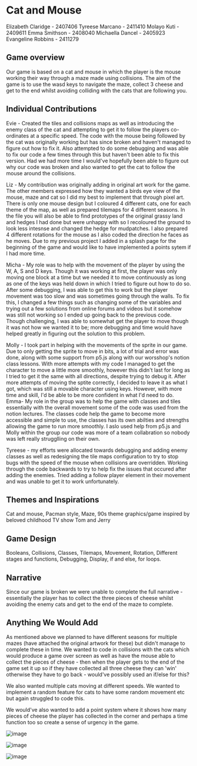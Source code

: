 # Cat and Mouse 

Elizabeth Claridge - 2407406
Tyreese Marcano - 2411410
Molayo Kuti - 2409611
Emma Smithson - 2408040
Michaella Dancel - 2405923
Evangeline Robbins - 2411279 

## Game overview

Our game is based on a cat and mouse in which the player is the mouse working their way through a maze made using collisions. The aim of the game is to use the wasd keys to navigate the maze, collect 3 cheese and get to the end whilst avoiding colliding with the cats that are following you.

## Individual Contributions

Evie - Created the tiles and collisions maps as well as introducing the enemy class of the cat and attempting to get it to follow the players co-ordinates at a specific speed. The code with the mouse being followed by the cat was originally working but has since broken and haven't managed to figure out how to fix it. Also attempted to do some debugging and was able to fix our code a few times through this but haven't been able to fix this version. Had we had more time I would've hopefully been able to figure out why our code was broken and also wanted to get the cat to follow the mouse around the collisions.

Liz - My contribution was originally adding in original art work for the game. The other members expressed how they wanted a birds eye view of the mouse, maze and cat so I did my best to implement that through pixel art. There is only one mouse design but I coloured 4 different cats, one for each theme of the map, as well as prepared tilemaps for 4 different seasons. In the file you will also be able to find prototypes of the original grassy land and hedges I had done but were unhappy with so I recoloured the ground to look less intesnse and changed the hedge for mudpatches. I also prepared 4 different rotations for the mouse as I also coded the direction he faces as he moves. Due to my previous project I added in a splash page for the beginning of the game and would like to have implemented a points sytem if I had more time. 

Micha - My role was to help with the movement of the player by using the W, A, S and D keys. Though it was working at first, the player was only moving one block at a time but we needed it to move continuously as long as one of the keys was held down in which I tried to figure out how to do so. After some debugging, I was able to get this to work but the player movement was too slow and was sometimes going through the walls. To fix this, I changed a few things such as changing some of the variables and trying out a few solutions from online forums and videos but it somehow was still not working so I ended up going back to the previous code. Though challenging, I was able to somewhat get the player to move though it was not how we wanted it to be; more debugging and time would have helped greatly in figuring out the solution to this problem.

Molly -  I took part in helping with the movements of the sprite in our game. Due to only getting the sprite to move in bits, a lot of trial and error was done, along with some support from p5.js along with our worsshop's notion class lessons. With more attempts with my code I managed to get the character to move a little more smoothly, however this didn't last for long as I tried to get it the same with all directions, despite trying to debug it. After more attempts of moving the sptite correctly, I decided to leave it as what I got, which was still a movable character using keys. However, with more time and skill, I'd be able to be more confident in what I'd need to do.
Emma- My role in the group was to help the game with classes and tiles essentially with the overall movement some of the code was used from the notion lectures. The classes code help the game to become more accessible and simple to use, the classes has its own abilties and strengths allowing the game to run more smoothly. I aslo used help from p5.js and Molly within the group our code was more of a team collabration so nobody was left really strugglling on their own.

Tyreese - my efforts were allocated towards debugging and adding enemy classes as well as redesigning the tile maps configuration to try to stop bugs with the speed of the mouse when collisions are overridden. Working through the code backwards to try to help fix the issues that occured after adding the enemies. Tried adding a follow player element in their movement and was unable to get it to work unfortunately.


## Themes and Inspirations

Cat and mouse, Pacman style, Maze, 90s theme graphics/game inspired by beloved childhood TV show Tom and Jerry

## Game Design

Booleans, Collisions, Classes, Tilemaps, Movement, Rotation, Different stages and functions, Debugging, Display, if and else, for loops.

## Narrative

Since our game is broken we were unable to complete the full narrative - essentially the player has to collect the three pieces of cheese whilst avoiding the enemy cats and get to the end of the maze to complete.

## Anything We Would Add

As mentioned above we planned to have different seasons for multiple mazes (have attached the original artwork for these) but didn't manage to complete these in time. We wanted to code in collisions with the cats which would produce a game over screen as well as have the mouse able to collect the pieces of cheese - then when the player gets to the end of the game set it up so if they have collected all three cheese they can 'win' otherwise they have to go back - would've possibly used an if/else for this?

We also wanted multiple cats moving at different speeds. We wanted to implement a random feature for cats to have some random movement etc but again struggled to code this. 

We would've also wanted to add a point system where it shows how many pieces of cheese the player has collected in the corner and perhaps a time function too so create a sense of urgency in the game. 


![image](https://github.com/evierobbins/2411279-2411410-2407406-2409611-2408040-2405923-ma2806-final-project-/assets/152863145/e1ea12c1-c28d-4267-ac25-90f402b2d420)

![image](https://github.com/evierobbins/2411279-2411410-2407406-2409611-2408040-2405923-ma2806-final-project-/assets/152863145/8bd8c6c1-f891-4bde-8ce2-12786ed97bd4)

![image](https://github.com/evierobbins/2411279-2411410-2407406-2409611-2408040-2405923-ma2806-final-project-/assets/152863145/17fdede2-622c-42af-b22e-a12a949ed263)



